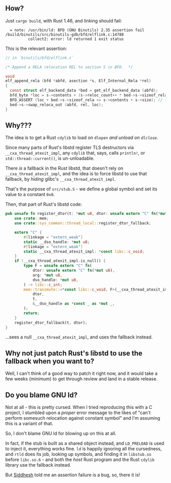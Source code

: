 
## How?

Just `cargo build`, with Rust 1.46, and linking should fail:

```raw
  = note: /usr/bin/ld: BFD (GNU Binutils) 2.35 assertion fail /build/binutils/src/binutils-gdb/bfd/elflink.c:14788
          collect2: error: ld returned 1 exit status
```

This is the relevant assertion:

```c
// in `binutils/bfd/elflink.c`

/* Append a RELA relocation REL to section S in BFD.  */

void
elf_append_rela (bfd *abfd, asection *s, Elf_Internal_Rela *rel)
{
  const struct elf_backend_data *bed = get_elf_backend_data (abfd);
  bfd_byte *loc = s->contents + (s->reloc_count++ * bed->s->sizeof_rela);
  BFD_ASSERT (loc + bed->s->sizeof_rela <= s->contents + s->size); // that's the one
  bed->s->swap_reloca_out (abfd, rel, loc);
}
```

## Why???

The idea is to get a Rust `cdylib` to load on `dlopen` *and unload on `dlclose`*.

Since many parts of Rust's libstd register TLS destructors via `__cxa_thread_atexit_impl`,
any `cdylib` that, says, calls `println!`, or `std::thread::current()`, is un-unloadable.

There *is* a fallback in the Rust libstd, that doesn't rely on `__cxa_thread_atexit_impl`,
and the idea is to force libstd to use that fallback, by *hiding* glibc's `__cxa_thread_atexit_impl`.

That's the purpose of `src/stub.S` - we define a global symbol and set its value
to a constant `0x0`.

Then, that part of Rust's libstd code:

```rust
pub unsafe fn register_dtor(t: *mut u8, dtor: unsafe extern "C" fn(*mut u8)) {
    use crate::mem;
    use crate::sys_common::thread_local::register_dtor_fallback;

    extern "C" {
        #[linkage = "extern_weak"]
        static __dso_handle: *mut u8;
        #[linkage = "extern_weak"]
        static __cxa_thread_atexit_impl: *const libc::c_void;
    }
    if !__cxa_thread_atexit_impl.is_null() {
        type F = unsafe extern "C" fn(
            dtor: unsafe extern "C" fn(*mut u8),
            arg: *mut u8,
            dso_handle: *mut u8,
        ) -> libc::c_int;
        mem::transmute::<*const libc::c_void, F>(__cxa_thread_atexit_impl)(
            dtor,
            t,
            &__dso_handle as *const _ as *mut _,
        );
        return;
    }
    register_dtor_fallback(t, dtor);
}
```

...sees a null `__cxa_thread_atexit_impl`, and uses the fallback instead.

## Why not just patch Rust's libstd to use the fallback when you want to?

Well, I can't think of a good way to patch it right now, and it would take a few
weeks (minimum) to get through review and land in a stable release.

## Do you blame GNU ld?

Not at all - this is pretty cursed. When I tried reproducing this with a C project,
I stumbled upon a *proper* error message to the likes of "can't perform somesuch
relocation against constant symbol" and I'm assuming this is a variant of that.

So, I don't blame GNU ld for blowing up on this at all.

In fact, if the stub is built as a shared object instead, and `LD_PRELOAD` is used
to inject it, everything works fine. `ld` is happily ignoring all the cursedness,
and `rtld` does its job, looking up symbols, and finding it in `libstub.so` before
`libc.so.6` - and both the *host* Rust program and the Rust `cdylib` library use
the fallback instead.

But [Siddhesh](https://twitter.com/siddhesh_p/status/1306948850481991680) told me
an assertion failure is a bug, so, there it is!
